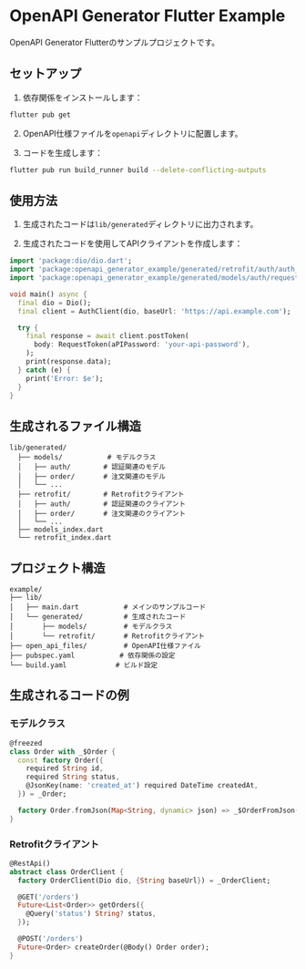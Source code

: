 # OpenAPI Generator Flutter Example

OpenAPI Generator Flutterのサンプルプロジェクトです。

## セットアップ

1. 依存関係をインストールします：

```bash
flutter pub get
```

2. OpenAPI仕様ファイルを`openapi`ディレクトリに配置します。

3. コードを生成します：

```bash
flutter pub run build_runner build --delete-conflicting-outputs
```

## 使用方法

1. 生成されたコードは`lib/generated`ディレクトリに出力されます。

2. 生成されたコードを使用してAPIクライアントを作成します：

```dart
import 'package:dio/dio.dart';
import 'package:openapi_generator_example/generated/retrofit/auth/auth_client.dart';
import 'package:openapi_generator_example/generated/models/auth/request_token.dart';

void main() async {
  final dio = Dio();
  final client = AuthClient(dio, baseUrl: 'https://api.example.com');

  try {
    final response = await client.postToken(
      body: RequestToken(aPIPassword: 'your-api-password'),
    );
    print(response.data);
  } catch (e) {
    print('Error: $e');
  }
}
```

## 生成されるファイル構造

```
lib/generated/
  ├── models/           # モデルクラス
  │   ├── auth/        # 認証関連のモデル
  │   ├── order/       # 注文関連のモデル
  │   └── ...
  ├── retrofit/        # Retrofitクライアント
  │   ├── auth/        # 認証関連のクライアント
  │   ├── order/       # 注文関連のクライアント
  │   └── ...
  ├── models_index.dart
  └── retrofit_index.dart
```

## プロジェクト構造

```
example/
├── lib/
│   ├── main.dart           # メインのサンプルコード
│   └── generated/          # 生成されたコード
│       ├── models/         # モデルクラス
│       └── retrofit/       # Retrofitクライアント
├── open_api_files/         # OpenAPI仕様ファイル
├── pubspec.yaml           # 依存関係の設定
└── build.yaml            # ビルド設定
```

## 生成されるコードの例

### モデルクラス

```dart
@freezed
class Order with _$Order {
  const factory Order({
    required String id,
    required String status,
    @JsonKey(name: 'created_at') required DateTime createdAt,
  }) = _Order;

  factory Order.fromJson(Map<String, dynamic> json) => _$OrderFromJson(json);
}
```

### Retrofitクライアント

```dart
@RestApi()
abstract class OrderClient {
  factory OrderClient(Dio dio, {String baseUrl}) = _OrderClient;

  @GET('/orders')
  Future<List<Order>> getOrders({
    @Query('status') String? status,
  });

  @POST('/orders')
  Future<Order> createOrder(@Body() Order order);
}
```
